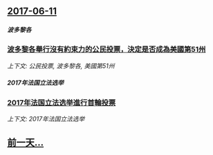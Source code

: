## [2017-06-11](/zh/news/2017/06/11/index.md)

##### 波多黎各
### [波多黎各舉行沒有約束力的公民投票，決定是否成為美國第51州 ](/zh/news/2017/06/11/波多黎各舉行沒有約束力的公民投票-決定是否成為美國第51州.md)
_上下文: 公民投票, 波多黎各, 美國第51州_

##### 2017年法国立法选举
### [2017年法国立法选举進行首輪投票 ](/zh/news/2017/06/11/2017年法国立法选举進行首輪投票.md)
_上下文: 2017年法国立法选举_

## [前一天...](/zh/news/2017/06/9/index.md)

